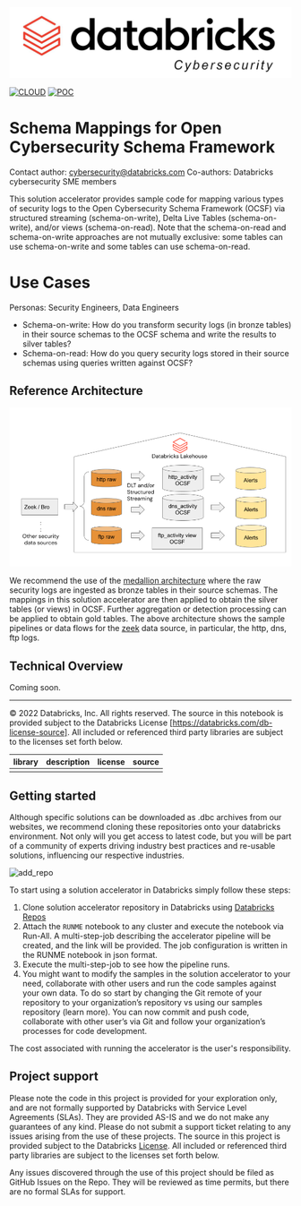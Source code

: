 ![image](https://github.com/lipyeowlim/public/raw/main/img/logo/databricks_cyber_logo_v1.png)

[![CLOUD](https://img.shields.io/badge/CLOUD-ALL-blue?logo=googlecloud&style=for-the-badge)](https://cloud.google.com/databricks)
[![POC](https://img.shields.io/badge/POC-10_days-green?style=for-the-badge)](https://databricks.com/try-databricks)

# Schema Mappings for Open Cybersecurity Schema Framework

Contact author: <cybersecurity@databricks.com>
Co-authors: Databricks cybersecurity SME members

This solution accelerator provides sample code for mapping various types of security logs to the Open Cybersecurity Schema Framework (OCSF) via structured streaming (schema-on-write), Delta Live Tables (schema-on-write), and/or views (schema-on-read). Note that the schema-on-read and schema-on-write approaches are not mutually exclusive: some tables can use schema-on-write and some tables can use schema-on-read.

# Use Cases

Personas: Security Engineers, Data Engineers

* Schema-on-write: How do you transform security logs (in bronze tables) in their source schemas to the OCSF schema and write the results to silver tables?
* Schema-on-read: How do you query security logs stored in their source schemas using queries written against OCSF?

## Reference Architecture

<img src="https://github.com/lipyeowlim/public/raw/main/img/ocsf/ocsf_ref_arch.png" width="600px">

We recommend the use of the [medallion
architecture](https://www.databricks.com/glossary/medallion-architecturer)
where the raw security logs are ingested as bronze tables in their
source schemas. The mappings in this solution accelerator are then
applied to obtain the silver tables (or views) in OCSF. Further
aggregation or detection processing can be applied to obtain gold
tables. The above architecture shows the sample pipelines or data flows
for the [zeek](https://zeek.org/) data source, in particular, the http,
dns, ftp logs.

## Technical Overview

Coming soon.

___

&copy; 2022 Databricks, Inc. All rights reserved. The source in this notebook is provided subject to the Databricks License [https://databricks.com/db-license-source].  All included or referenced third party libraries are subject to the licenses set forth below.

| library                                | description             | license    | source                                              |
|----------------------------------------|-------------------------|------------|-----------------------------------------------------|
|                                  |      |      |           |

## Getting started

Although specific solutions can be downloaded as .dbc archives from our websites, we recommend cloning these repositories onto your databricks environment. Not only will you get access to latest code, but you will be part of a community of experts driving industry best practices and re-usable solutions, influencing our respective industries. 

<img width="500" alt="add_repo" src="https://user-images.githubusercontent.com/4445837/177207338-65135b10-8ccc-4d17-be21-09416c861a76.png">

To start using a solution accelerator in Databricks simply follow these steps: 

1. Clone solution accelerator repository in Databricks using [Databricks Repos](https://www.databricks.com/product/repos)
2. Attach the `RUNME` notebook to any cluster and execute the notebook via Run-All. A multi-step-job describing the accelerator pipeline will be created, and the link will be provided. The job configuration is written in the RUNME notebook in json format. 
3. Execute the multi-step-job to see how the pipeline runs. 
4. You might want to modify the samples in the solution accelerator to your need, collaborate with other users and run the code samples against your own data. To do so start by changing the Git remote of your repository  to your organization’s repository vs using our samples repository (learn more). You can now commit and push code, collaborate with other user’s via Git and follow your organization’s processes for code development.

The cost associated with running the accelerator is the user's responsibility.


## Project support 

Please note the code in this project is provided for your exploration only, and are not formally supported by Databricks with Service Level Agreements (SLAs). They are provided AS-IS and we do not make any guarantees of any kind. Please do not submit a support ticket relating to any issues arising from the use of these projects. The source in this project is provided subject to the Databricks [License](./LICENSE). All included or referenced third party libraries are subject to the licenses set forth below.

Any issues discovered through the use of this project should be filed as GitHub Issues on the Repo. They will be reviewed as time permits, but there are no formal SLAs for support. 
